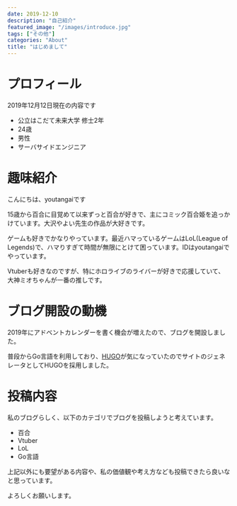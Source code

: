 ```yaml
---
date: 2019-12-10
description: "自己紹介"
featured_image: "/images/introduce.jpg"
tags: ["その他"]
categories: "About"
title: "はじめまして"
---
```


# プロフィール
2019年12月12日現在の内容です
- 公立はこだて未来大学 修士2年
- 24歳
- 男性
- サーバサイドエンジニア

# 趣味紹介
こんにちは、youtangaiです  
  
15歳から百合に目覚めて以来ずっと百合が好きで、主にコミック百合姫を追っかけています。大沢やよい先生の作品が大好きです。
  
ゲームも好きでかなりやっています。最近ハマっているゲームはLoL(League of Legends)で、ハマりすぎて時間が無限にとけて困っています。IDはyoutangaiでやっています。  
  
Vtuberも好きなのですが、特にホロライブのライバーが好きで応援していて、大神ミオちゃんが一番の推しです。

# ブログ開設の動機
2019年にアドベントカレンダーを書く機会が増えたので、ブログを開設しました。

普段からGo言語を利用しており、[HUGO](https://gohugo.io/)が気になっていたのでサイトのジェネレータとしてHUGOを採用しました。

# 投稿内容
私のブログらしく、以下のカテゴリでブログを投稿しようと考えています。
- 百合
- Vtuber
- LoL
- Go言語

上記以外にも要望がある内容や、私の価値観や考え方なども投稿できたら良いなと思っています。

よろしくお願いします。